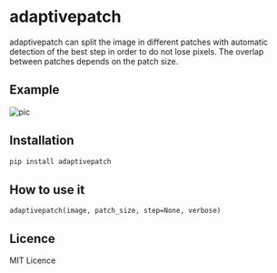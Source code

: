 # adaptivepatch
adaptivepatch can split the image in different patches with automatic detection of the best step in order to do not lose pixels. The overlap between patches depends on the patch size. 

## Example
![pic](example.png)

## Installation
```Python
pip install adaptivepatch
```
## How to use it
`adaptivepatch(image, patch_size, step=None, verbose)`

## Licence
MIT Licence

